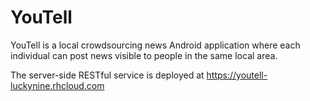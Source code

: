 # YouTell

YouTell is a local crowdsourcing news Android application where each individual can post news visible to people in the same local area.

The server-side RESTful service is deployed at <a href="https://youtell-luckynine.rhcloud.com">https://youtell-luckynine.rhcloud.com</a>
